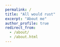 ```yaml
---
permalink: /
title: "All would rust"
excerpt: "About me"
author_profile: true
redirect_from: 
  - /about/
  - /about.html
---
```

